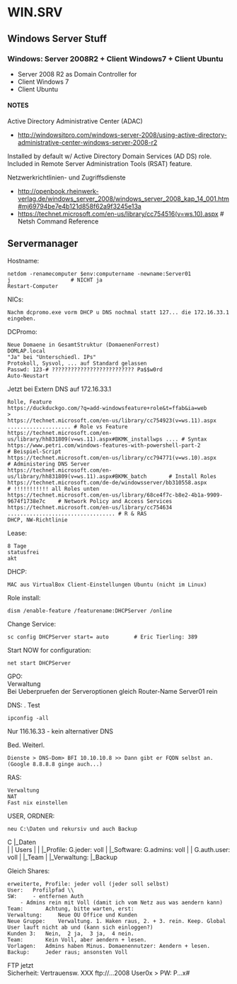 # WIN.SRV
## Windows Server Stuff

### Windows: Server 2008R2 + Client Windows7 + Client Ubuntu

- Server 2008 R2 as Domain Controller for
- Client Windows 7
- Client Ubuntu



#### NOTES

Active Directory Administrative Center (ADAC)  
- http://windowsitpro.com/windows-server-2008/using-active-directory-administrative-center-windows-server-2008-r2

Installed by default w/ Active Directory Domain Services (AD DS) role.  
Included in Remote Server Administration Tools (RSAT) feature.

Netzwerkrichtlinien- und Zugriffsdienste  
- http://openbook.rheinwerk-verlag.de/windows_server_2008/windows_server_2008_kap_14_001.htm#mj69794be7e4b121d858f62a9f3245e13a
- https://technet.microsoft.com/en-us/library/cc754516(v=ws.10).aspx		# Netsh Command Reference


Servermanager
------------------

Hostname:

	netdom -renamecomputer $env:computername -newname:Server01
	j 					# NICHT ja
	Restart-Computer


NICs:

	Nachm dcpromo.exe vorm DHCP u DNS nochmal statt 127... die 172.16.33.1 eingeben.


DCPromo:

	Neue Domaene in GesamtStruktur (DomaenenForrest)
	DOMLAP.local
	"Ja" bei "Unterschiedl. IPs"
	Protokoll, Sysvol, ... auf Standard gelassen
	Passwd: 123-# ?????????????????????????? Pa$$w0rd
	Auto-Neustart

Jetzt bei Extern DNS auf 172.16.33.1

	Rolle, Feature
	https://duckduckgo.com/?q=add-windowsfeature+role&t=ffab&ia=web
	>
	https://technet.microsoft.com/en-us/library/cc754923(v=ws.11).aspx .................... # Role vs Feature  
	https://technet.microsoft.com/en-us/library/hh831809(v=ws.11).aspx#BKMK_installwps .... # Syntax  
	https://www.petri.com/windows-features-with-powershell-part-2				# Beispiel-Script  
	https://technet.microsoft.com/en-us/library/cc794771(v=ws.10).aspx			# Administering DNS Server  
	https://technet.microsoft.com/en-us/library/hh831809(v=ws.11).aspx#BKMK_batch		# Install Roles  
	https://technet.microsoft.com/de-de/windowsserver/bb310558.aspx				# !!!!!!!!!!! all Roles unten  
	https://technet.microsoft.com/en-us/library/68ce4f7c-b8e2-4b1a-9909-9674f1738e7c 	# Network Policy and Access Services  
	https://technet.microsoft.com/en-us/library/cc754634 .................................. # R & RAS  
	DHCP, NW-Richtlinie  

Lease:

	8 Tage  
	statusfrei  
	akt  

DHCP:

	MAC aus VirtualBox Client-Einstellungen Ubuntu (nicht im Linux)
	
Role install:

	dism /enable-feature /featurename:DHCPServer /online
	
Change Service:  

	sc config DHCPServer start= auto		# Eric Tierling: 389
	
Start NOW for configuration:  

	net start DHCPServer

GPO:  
Verwaltung  
Bei Ueberpruefen der Serveroptionen gleich Router-Name Server01 rein

DNS:
. Test
  ```
  ipconfig -all
  ```
  Nur 116.16.33 - kein alternativer DNS

Bed. Weiterl.

	Dienste > DNS-Dom> BFI 10.10.10.8 >> Dann gibt er FQDN selbst an.
	(Google 8.8.8.8 ginge auch...)

RAS:  

	Verwaltung
	NAT
	Fast nix einstellen

USER, ORDNER:

	neu C:\Daten und rekursiv und auch Backup

C
 |_Daten	
 | | Users
 | | |_Profile: G.jeder:     voll
 | |_Software:  G.admins:    voll
 | |            G.auth.user: voll 
 | |_Team
 | |_Verwaltung: 
 |_Backup
   

Gleich Shares:  

	erweiterte, Profile: jeder voll (jeder soll selbst)  
	User: 	Profilpfad \\  
	SW: 	- entfernen Auth  
		- Admins rein mit Voll (damit ich vom Netz aus was aendern kann)  
	Team: 		Achtung, bitte warten, erst:  
	Verwaltung: 	Neue OU Office und Kunden  
	Neue Gruppe: 	Verwaltung. 1. Haken raus, 2. + 3. rein. Keep. Global User lauft nicht ab und (kann sich einloggen?)  
	Kunden 3: 	Nein,  2 ja,  3 ja,  4 nein.  
	Team:		Kein Voll, aber aendern + lesen.  
	Vorlagen: 	Admins haben Minus. Domaenennutzer: Aendern + lesen.  
	Backup: 	Jeder raus; ansonsten Voll  

FTP jetzt  
	Sicherheit: Vertrauensw. XXX ftp://...2008
	User0x > PW: P...x#
